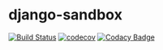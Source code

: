 # django-sandbox

[![Build Status](https://travis-ci.org/dev-11/django-sandbox.svg?branch=master)](https://travis-ci.org/dev-11/django-sandbox)
[![codecov](https://codecov.io/gh/dev-11/django-sandbox/branch/master/graph/badge.svg)](https://codecov.io/gh/dev-11/django-sandbox)
[![Codacy Badge](https://app.codacy.com/project/badge/Grade/9f159f87bb9e4bd2ade5393aec7fc626)](https://www.codacy.com/manual/dev-11/django-sandbox?utm_source=github.com&amp;utm_medium=referral&amp;utm_content=dev-11/django-sandbox&amp;utm_campaign=Badge_Grade)
